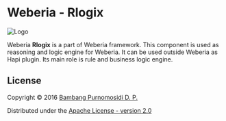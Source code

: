 Weberia - Rlogix
================

![Logo](public/images/logo-rlogix.png)

Weberia **Rlogix** is a part of Weberia framework. This component is used as reasoning and logic engine for Weberia. It can be used outside Weberia as Hapi plugin. Its main role is rule and business logic engine.

## License

Copyright © 2016 [Bambang Purnomosidi D. P.](http://bpdp.xyz)

Distributed under the [Apache License - version 2.0](http://www.apache.org/licenses/LICENSE-2.0.html)
